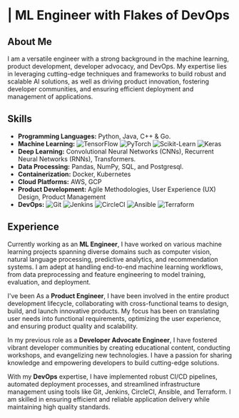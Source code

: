 # <Your Name> | ML Engineer with Flakes of DevOps

## About Me
I am a versatile engineer with a strong background in the machine learning, product development, developer advocacy, and DevOps. My expertise lies in leveraging cutting-edge techniques and frameworks to build robust and scalable AI solutions, as well as driving product innovation, fostering developer communities, and ensuring efficient deployment and management of applications.

## Skills
- **Programming Languages:** Python, Java, C++ & Go.
- **Machine Learning:** <img src="https://img.shields.io/badge/TensorFlow-FF6F00?style=flat&logo=tensorflow&logoColor=white" alt="TensorFlow" /> <img src="https://img.shields.io/badge/PyTorch-EE4C2C?style=flat&logo=pytorch&logoColor=white" alt="PyTorch" /> <img src="https://img.shields.io/badge/ScikitLearn-F7931E?style=flat&logo=scikit-learn&logoColor=white" alt="Scikit-Learn" /> <img src="https://img.shields.io/badge/Keras-D00000?style=flat&logo=keras&logoColor=white" alt="Keras" />
- **Deep Learning:** Convolutional Neural Networks (CNNs), Recurrent Neural Networks (RNNs), Transformers.
- **Data Processing:** Pandas, NumPy, SQL, and Postgresql.
- **Containerization:** Docker, Kubernetes
- **Cloud Platforms:** AWS, GCP
- **Product Development:** Agile Methodologies, User Experience (UX) Design, Product Management
- **DevOps:** <img src="https://img.shields.io/badge/Git-F05032?style=flat&logo=git&logoColor=white" alt="Git" /> <img src="https://img.shields.io/badge/Jenkins-D24939?style=flat&logo=jenkins&logoColor=white" alt="Jenkins" /> <img src="https://img.shields.io/badge/CircleCI-343534?style=flat&logo=circleci&logoColor=white" alt="CircleCI" /> <img src="https://img.shields.io/badge/Ansible-EE0000?style=flat&logo=ansible&logoColor=white" alt="Ansible" /> <img src="https://img.shields.io/badge/Terraform-7B42BC?style=flat&logo=terraform&logoColor=white" alt="Terraform" />

## Experience
Currently working as an **ML Engineer**, I have worked on various machine learning projects spanning diverse domains such as computer vision, natural language processing, predictive analytics, and recommendation systems. I am adept at handling end-to-end machine learning workflows, from data preprocessing and feature engineering to model training, evaluation, and deployment.

I've been As a **Product Engineer**, I have been involved in the entire product development lifecycle, collaborating with cross-functional teams to design, build, and launch innovative products. My focus has been on translating user needs into functional requirements, optimizing the user experience, and ensuring product quality and scalability.

In my previous role as a **Developer Advocate Engineer**, I have fostered vibrant developer communities by creating educational content, conducting workshops, and evangelizing new technologies. I have a passion for sharing knowledge and empowering developers to build cutting-edge solutions.

With my **DevOps** expertise, I have implemented robust CI/CD pipelines, automated deployment processes, and streamlined infrastructure management using tools like Git, Jenkins, CircleCI, Ansible, and Terraform. I am skilled in ensuring efficient and reliable application delivery while maintaining high quality standards.
